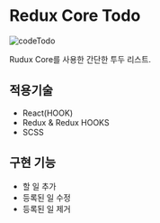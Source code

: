 # Redux Core Todo

![codeTodo](https://i.postimg.cc/13QdQd4c/screencapture-localhost-3002-2021-10-03-22-07-01.png)

Rudux Core를 사용한 간단한 투두 리스트.

## 적용기술

- React(HOOK)
- Redux & Redux HOOKS
- SCSS

## 구현 기능

- 할 일 추가
- 등록된 일 수정
- 등록된 일 제거
